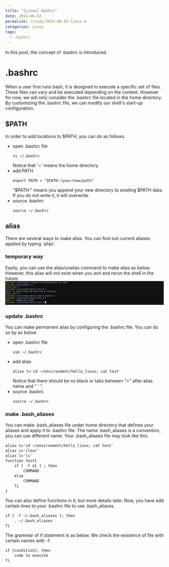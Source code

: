 ```yaml
---
title: "[Linux] bashrc"
date: 2024-06-02
permalink: /study/2024-06-02-linux-4
categories: Linux
tags:
  - .bashrc
---
```


In this post, the concept of .bashrc is introduced.

# .bashrc
When a user first runs bash, it is designed to execute a specific set of files. These files can vary and be executed depending on the context. However for now, we will only consider the .bashrc file located in the home directory. By customizing the .bashrc file, we can modify our shell's start-up configuration. 

## $PATH
In order to add locations to $PATH, you can do as follows.
- open .bashrc file
    ```console
    vi ~/.bashrc
    ```
    Notice that '~' means the home directory.
- add PATH
    ```console
    export PATH = "$PATH:/your/new/path"
    ```
    "$PATH:" means you append your new directory to existing $PATH data. If you do not write it, it will overwrite.
- source .bashrc
    ```console
    source ~/.bashrc
    ```

## alias
There are several ways to make alias. You can find out current aliases applied by typing 'alias'.
### temporary way
Easily, you can use the alias/unalias command to make alias as below. However, this alias will not exist when you exit and rerun the shell in the future.
![linux4](..\images\2024-06-02-linux-4\linux4.jpg)
### update .bashrc
You can make permanent alias by configuring the .bashrc file. You can do so by as below.
- open .bashrc file
    ```console
    vim ~/.bashrc
    ```
- add alias
    ```console
    alias t='cd ~/environment/hello_linux; cat test'
    ```
    Notice that there should be no black or tabs between "=" after alias name and " ' ".
- source .bashrc
    ```console
    source ~/.bashrc
    ```
    
### make .bash_aliases 
You can make .bash_aliases file under home directory that defines your aliases and apply it to .bashrc file. The name .bash_aliases is a convention, you can use different name. Your .bash_aliases file may look like this.
```console
alias t='cd ~/environment/hello_linux; cat test'
alias c='clear'
alias l='ls'
function test{
    if [ -f $1 ] ; then
        COMMAND
    else
        COMMAND
    fi
}
```
You can also define functions in it, but more details later. Now, you have add certain lines to your .bashrc file to use .bash_aliases. 
```console
if [ -f ~/.bash_aliases ]; then
    . ~/.bash_aliases
fi
```
The grammar of if statement is as below. We check the existence of file with certain names with -f.
```console
if [condition]; then
    code to execute
fi
```







